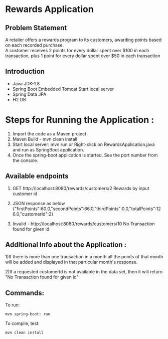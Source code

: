 # Rewards Application


## Problem Statement

A retailer offers a rewards program to its customers, awarding points based on each recorded purchase.   
A customer receives 2 points for every dollar spent over $100 in each transaction, plus 1 point for every dollar spent over $50 in each transaction




## Introduction

- Java JDK-1.8 
- Spring Boot Embedded Tomcat Start local server
- Spring Data JPA
- H2 DB


# Steps for Running the Application :

1) Import the code as a Maven project
2) Maven Build - mvn clean install
3) Start local server: mvn run or Right-click on RewardsApplication.java and run as SpringBoot application.
5) Once the spring-boot application is started. See the port number from the console.

## Available endpoints

1. GET http://localhost:8080/rewards/customers/2
Rewards by input customer id<br>

2. JSON response as below
{"firstPoints":60.0,"secondPoints":66.0,"thirdPoints":0.0,"totalPoints":126.0,"customerId":2}

3. Invalid - http://localhost:8080/rewards/customers/10
No Transaction found for given id

## Additional Info about the Application :

1)If there is more than one transaction in a month all the points of that month will be added and displayed in that particular month's response. 

2)If a requested customerId is not available in the data set, then it will return "No Transaction found for given id"
  
## Commands:

To run:

    mvn spring-boot: run

To compile, test:

    mvn clean install
